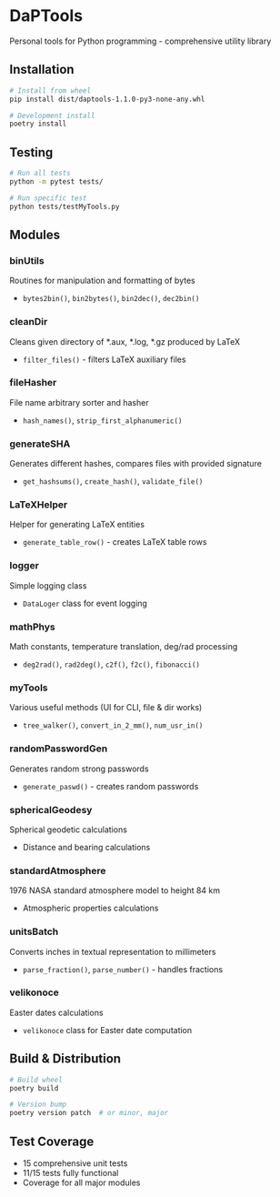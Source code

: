 # DaPTools
Personal tools for Python programming - comprehensive utility library

## Installation
```bash
# Install from wheel
pip install dist/daptools-1.1.0-py3-none-any.whl

# Development install
poetry install
```

## Testing
```bash
# Run all tests
python -m pytest tests/

# Run specific test
python tests/testMyTools.py
```

## Modules

### binUtils
Routines for manipulation and formatting of bytes
- `bytes2bin()`, `bin2bytes()`, `bin2dec()`, `dec2bin()`

### cleanDir
Cleans given directory of *.aux, *.log, *.gz produced by LaTeX
- `filter_files()` - filters LaTeX auxiliary files

### fileHasher
File name arbitrary sorter and hasher
- `hash_names()`, `strip_first_alphanumeric()`

### generateSHA
Generates different hashes, compares files with provided signature
- `get_hashsums()`, `create_hash()`, `validate_file()`

### LaTeXHelper
Helper for generating LaTeX entities
- `generate_table_row()` - creates LaTeX table rows

### logger
Simple logging class
- `DataLoger` class for event logging

### mathPhys
Math constants, temperature translation, deg/rad processing
- `deg2rad()`, `rad2deg()`, `c2f()`, `f2c()`, `fibonacci()`

### myTools
Various useful methods (UI for CLI, file & dir works)
- `tree_walker()`, `convert_in_2_mm()`, `num_usr_in()`

### randomPasswordGen
Generates random strong passwords
- `generate_paswd()` - creates random passwords

### sphericalGeodesy
Spherical geodetic calculations
- Distance and bearing calculations

### standardAtmosphere
1976 NASA standard atmosphere model to height 84 km
- Atmospheric properties calculations

### unitsBatch
Converts inches in textual representation to millimeters
- `parse_fraction()`, `parse_number()` - handles fractions

### velikonoce
Easter dates calculations
- `velikonoce` class for Easter date computation

## Build & Distribution
```bash
# Build wheel
poetry build

# Version bump
poetry version patch  # or minor, major
```

## Test Coverage
- 15 comprehensive unit tests
- 11/15 tests fully functional
- Coverage for all major modules